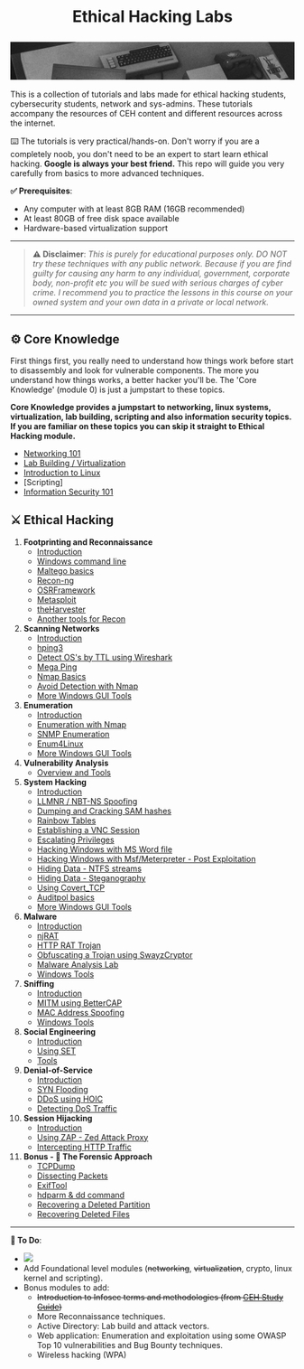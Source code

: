 # <p align="center">Ethical Hacking Labs
</p>

![h](/resources/Samsar4-Ethical-Hacking-Labs/images/header-ehl.jpg)

This is a collection of tutorials and labs made for  ethical hacking students, cybersecurity students, network and sys-admins. These tutorials accompany the resources of CEH content and different resources across the internet.

⌨️ The tutorials is very practical/hands-on. Don't worry if you are a completely noob, you don't need to be an expert to start learn ethical hacking. **Google is always your best friend.** This repo will guide you very carefully from basics to more advanced techniques.

**✅ Prerequisites**:
* Any computer with at least 8GB RAM (16GB recommended)
* At least 80GB of free disk space available
* Hardware-based virtualization support

* * *

> **⚠️ Disclaimer**:
*This is purely for educational purposes only. DO NOT try these techniques with any public network. Because if you are find guilty for causing any harm to any individual, government, corporate body, non-profit etc you will be sued with serious charges of cyber crime. I recommend you to practice the lessons in this course on your owned system and your own data in a private or local network.*

* * * 

## ⚙️ Core Knowledge
First things first, you really need to understand how things work before start to disassembly and look for vulnerable components. The more you understand how things works, a better hacker you'll be. The 'Core Knowledge' (module 0) is just a jumpstart to these topics.

**Core Knowledge provides a jumpstart to networking, linux systems, virtualization, lab building, scripting and also information security topics. If you are familiar on these topics you can skip it straight to Ethical Hacking module.**

* [Networking 101](/resources/Samsar4-Ethical-Hacking-Labs/0-Core-Knowledge/0-Networking-101.md)
* [Lab Building / Virtualization](/resources/Samsar4-Ethical-Hacking-Labs/0-Core-Knowledge/1-Lab-Building.md)
* [Introduction to Linux](/resources/Samsar4-Ethical-Hacking-Labs/0-Core-Knowledge/2-Intro-to-Linux.md)
* [Scripting]
* [Information Security 101](/resources/Samsar4-Ethical-Hacking-Labs/0-Core-Knowledge/4-Infosec-101.md)

## ⚔️ Ethical Hacking
1. **Footprinting and Reconnaissance**
    * [Introduction](/resources/Samsar4-Ethical-Hacking-Labs/1-Footprinting-and-Reconnaissance/0-What-is-Footprinting.md)
    * [Windows command line](/resources/Samsar4-Ethical-Hacking-Labs/1-Footprinting-and-Reconnaissance/1-Windows-CommandLine.md)
    * [Maltego basics](/resources/Samsar4-Ethical-Hacking-Labs/1-Footprinting-and-Reconnaissance/2-Maltego-Basics.md)
    * [Recon-ng](/resources/Samsar4-Ethical-Hacking-Labs/1-Footprinting-and-Reconnaissance/3-Recon-ng.md)
    * [OSRFramework](/resources/Samsar4-Ethical-Hacking-Labs/1-Footprinting-and-Reconnaissance/4-OSRFramework.md)
    * [Metasploit](/resources/Samsar4-Ethical-Hacking-Labs/1-Footprinting-and-Reconnaissance/5-Metasploit-Basics.md)
    * [theHarvester](/resources/Samsar4-Ethical-Hacking-Labs/1-Footprinting-and-Reconnaissance/6-theHarvester.md)
    * [Another tools for Recon](/resources/Samsar4-Ethical-Hacking-Labs/1-Footprinting-and-Reconnaissance/7-Other-Tools.md)
2. **Scanning Networks**
    * [Introduction](/resources/Samsar4-Ethical-Hacking-Labs/2-Scanning-Networks/0-Scanning-a-Target-Network.md)
    * [hping3](/resources/Samsar4-Ethical-Hacking-Labs/2-Scanning-Networks/1-hping3.md)
    * [Detect OS's by TTL using Wireshark](/resources/Samsar4-Ethical-Hacking-Labs/2-Scanning-Networks/2-TTL.md)
    * [Mega Ping](/resources/Samsar4-Ethical-Hacking-Labs/2-Scanning-Networks/3-MegaPing.md)
    * [Nmap Basics](/resources/Samsar4-Ethical-Hacking-Labs/2-Scanning-Networks/4-Nmap.md)
    * [Avoid Detection with Nmap](/resources/Samsar4-Ethical-Hacking-Labs/2-Scanning-Networks/5-NmapDecoyIP.md)
    * [More Windows GUI Tools](/resources/Samsar4-Ethical-Hacking-Labs/2-Scanning-Networks/6-WindowsTools.md)
3. **Enumeration**
    * [Introduction](/resources/Samsar4-Ethical-Hacking-Labs/3-Enumeration/0-Introduction.md)
    * [Enumeration with Nmap](/resources/Samsar4-Ethical-Hacking-Labs/3-Enumeration/1-Enumerating-with-Nmap.md)
    * [SNMP Enumeration](/resources/Samsar4-Ethical-Hacking-Labs/3-Enumeration/2-SNMP-Enumeration.md)
    * [Enum4Linux](/resources/Samsar4-Ethical-Hacking-Labs/3-Enumeration/3-Enum4linux-Win-and-Samba-Enumeration.md)
    * [More Windows GUI Tools](/resources/Samsar4-Ethical-Hacking-Labs/3-Enumeration/4-Windows-EnumerationTools.md)
4. **Vulnerability Analysis**
    * [Overview and Tools](/resources/Samsar4-Ethical-Hacking-Labs/4-Vulnerability-Analysis/Overview-and-Tools.md) 
5. **System Hacking**
    * [Introduction](/resources/Samsar4-Ethical-Hacking-Labs/5-System-Hacking/0-Introduction.md)
    * [LLMNR / NBT-NS Spoofing](/resources/Samsar4-Ethical-Hacking-Labs/5-System-Hacking/1-LLMNR-NBT-NS.md)
    * [Dumping and Cracking SAM hashes](/resources/Samsar4-Ethical-Hacking-Labs/5-System-Hacking/2-SAM-Hashes.md)
    * [Rainbow Tables](/resources/Samsar4-Ethical-Hacking-Labs/5-System-Hacking/3-Rainbow-tables.md)
    * [Establishing a VNC Session](/resources/Samsar4-Ethical-Hacking-Labs/5-System-Hacking/4-VNC-Session.md)
    * [Escalating Privileges](/resources/Samsar4-Ethical-Hacking-Labs/5-System-Hacking/5-Escalating-Privileges.md)
    * [Hacking Windows with MS Word file](/resources/Samsar4-Ethical-Hacking-Labs/5-System-Hacking/6-Hacking-Windows-with-Doc-file.md)
    * [Hacking Windows with Msf/Meterpreter - Post Exploitation](/resources/Samsar4-Ethical-Hacking-Labs/5-System-Hacking/7-Hacking-Windows-with-Metasploit-PostExploitation.md)
    * [Hiding Data - NTFS streams](/resources/Samsar4-Ethical-Hacking-Labs/5-System-Hacking/8-NTFS-Streams.md)
    * [Hiding Data - Steganography](/resources/Samsar4-Ethical-Hacking-Labs/5-System-Hacking/9-Steganography.md)
    * [Using Covert_TCP](/resources/Samsar4-Ethical-Hacking-Labs/5-System-Hacking/10-Covert_TCP.md)
    * [Auditpol basics](/resources/Samsar4-Ethical-Hacking-Labs/5-System-Hacking/11-Auditpol.md)
    * [More Windows GUI Tools](/resources/Samsar4-Ethical-Hacking-Labs/5-System-Hacking/12-WindowsTools.md)
6. **Malware** 
    * [Introduction](/resources/Samsar4-Ethical-Hacking-Labs/6-Malware/0-Introduction.md)
    * [njRAT](/resources/Samsar4-Ethical-Hacking-Labs/6-Malware/1-Using-njRAT.md)
    * [HTTP RAT Trojan](/resources/Samsar4-Ethical-Hacking-Labs/6-Malware/2-HTTP-Trojan.md)
    * [Obfuscating a Trojan using SwayzCryptor](/resources/Samsar4-Ethical-Hacking-Labs/6-Malware/3-Obfuscating-Trojan-SwayzCryptor.md)
    * [Malware Analysis Lab](/resources/Samsar4-Ethical-Hacking-Labs/6-Malware/4-Malware-Analysis-Lab.md)
    * [Windows Tools](/resources/Samsar4-Ethical-Hacking-Labs/6-Malware/5-Windows-Tools.md)
7. **Sniffing**
    * [Introduction](/resources/Samsar4-Ethical-Hacking-Labs/7-Sniffing/0-Introduction.md)
    * [MITM using BetterCAP](/resources/Samsar4-Ethical-Hacking-Labs/7-Sniffing/1-MITM-with-Bettercap.md)
    * [MAC Address Spoofing](/resources/Samsar4-Ethical-Hacking-Labs/7-Sniffing/2-Spoofing-MAC-address.md)
    * [Windows Tools](/resources/Samsar4-Ethical-Hacking-Labs/7-Sniffing/x-Windows-Tools.md)
8. **Social Engineering**
    * [Introduction](/resources/Samsar4-Ethical-Hacking-Labs/8-Social-Engineering/0-Introduction.md)
    * [Using SET](/resources/Samsar4-Ethical-Hacking-Labs/8-Social-Engineering/1-Using-SET.md)
    * [Tools](/resources/Samsar4-Ethical-Hacking-Labs/8-Social-Engineering/X-Tools.md)
9. **Denial-of-Service**
    * [Introduction](/resources/Samsar4-Ethical-Hacking-Labs/9-Denial-of-Service/0-Introduction.md)
    * [SYN Flooding](/resources/Samsar4-Ethical-Hacking-Labs/9-Denial-of-Service/1-SYN-Flooding.md)
    * [DDoS using HOIC](/resources/Samsar4-Ethical-Hacking-Labs/9-Denial-of-Service/2-DDoS-using-HOIC.md)
    * [Detecting DoS Traffic](/resources/Samsar4-Ethical-Hacking-Labs/9-Denial-of-Service/3-Detecting-DoS-Traffic.md)
10. **Session Hijacking**
    * [Introduction](/resources/Samsar4-Ethical-Hacking-Labs/10-Session-Hijacking/0-Introduction.md)
    * [Using ZAP - Zed Attack Proxy](/resources/Samsar4-Ethical-Hacking-Labs/10-Session-Hijacking/1-Using-ZAP.md)
    * [Intercepting HTTP Traffic](/resources/Samsar4-Ethical-Hacking-Labs/10-Session-Hijacking/2-Intercepting-HTTP-Traffic.md)
11. **Bonus - 🔬 The Forensic Approach**
    * [TCPDump](/resources/Samsar4-Ethical-Hacking-Labs/11-Bonus/TCPDump-Tutorial.md)
    * [Dissecting Packets](/resources/Samsar4-Ethical-Hacking-Labs/11-Bonus/Dissecting-packets.md)
    * [ExifTool](/resources/Samsar4-Ethical-Hacking-Labs/11-Bonus/ExifTool-Tutorial.md)
    * [hdparm & dd command](/resources/Samsar4-Ethical-Hacking-Labs/11-Bonus/Using-hdparm-and-dd-command.md)
    * [Recovering a Deleted Partition](/resources/Samsar4-Ethical-Hacking-Labs/11-Bonus/Recovering-Deleted-Partition.md)
    * [Recovering Deleted Files](/resources/Samsar4-Ethical-Hacking-Labs/11-Bonus/Recovering-Deleted-Files.md)

* * * 

**💭 To Do**:
- ![](https:/img.shields.io/badge/status-in%20progress-orange)
- Add Foundational level modules (~~networking~~, ~~virtualization~~, crypto, linux kernel and scripting).
- Bonus modules to add:
    - ~~Introduction to Infosec terms and methodologies (from [CEH Study Guide](https:/github.com/Samsar4/CEH-v10-Study-Guide))~~
    - More Reconnaissance techniques.
    - Active Directory: Lab build and attack vectors.
    - Web application: Enumeration and exploitation using some OWASP Top 10 vulnerabilities and Bug Bounty techniques.
    - Wireless hacking (WPA)